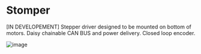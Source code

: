 # Stomper

[IN DEVELOPEMENT]
Stepper driver designed to be mounted on bottom of motors. Daisy chainable CAN BUS and power delivery. Closed loop encoder. 

![image](https://github.com/user-attachments/assets/d0fd142e-adf2-4aae-8956-567b7aaaf926)
